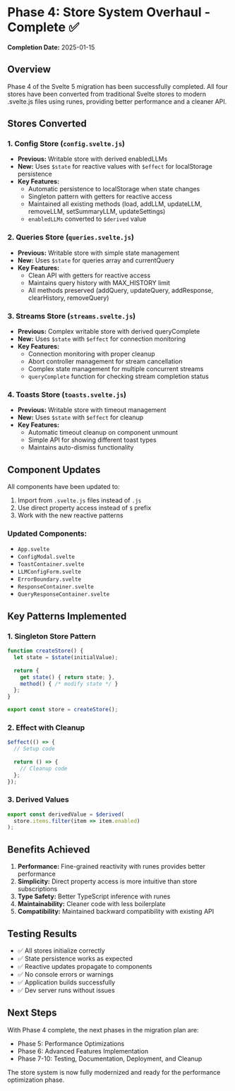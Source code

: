 # Phase 4: Store System Overhaul - Complete ✅

**Completion Date:** 2025-01-15

## Overview

Phase 4 of the Svelte 5 migration has been successfully completed. All four stores have been converted from traditional Svelte stores to modern .svelte.js files using runes, providing better performance and a cleaner API.

## Stores Converted

### 1. Config Store (`config.svelte.js`)
- **Previous:** Writable store with derived enabledLLMs
- **New:** Uses `$state` for reactive values with `$effect` for localStorage persistence
- **Key Features:**
  - Automatic persistence to localStorage when state changes
  - Singleton pattern with getters for reactive access
  - Maintained all existing methods (load, addLLM, updateLLM, removeLLM, setSummaryLLM, updateSettings)
  - `enabledLLMs` converted to `$derived` value

### 2. Queries Store (`queries.svelte.js`)
- **Previous:** Writable store with simple state management
- **New:** Uses `$state` for queries array and currentQuery
- **Key Features:**
  - Clean API with getters for reactive access
  - Maintains query history with MAX_HISTORY limit
  - All methods preserved (addQuery, updateQuery, addResponse, clearHistory, removeQuery)

### 3. Streams Store (`streams.svelte.js`)
- **Previous:** Complex writable store with derived queryComplete
- **New:** Uses `$state` with `$effect` for connection monitoring
- **Key Features:**
  - Connection monitoring with proper cleanup
  - Abort controller management for stream cancellation
  - Complex state management for multiple concurrent streams
  - `queryComplete` function for checking stream completion status

### 4. Toasts Store (`toasts.svelte.js`)
- **Previous:** Writable store with timeout management
- **New:** Uses `$state` with `$effect` for cleanup
- **Key Features:**
  - Automatic timeout cleanup on component unmount
  - Simple API for showing different toast types
  - Maintains auto-dismiss functionality

## Component Updates

All components have been updated to:
1. Import from `.svelte.js` files instead of `.js`
2. Use direct property access instead of `$` prefix
3. Work with the new reactive patterns

### Updated Components:
- `App.svelte`
- `ConfigModal.svelte`
- `ToastContainer.svelte`
- `LLMConfigForm.svelte`
- `ErrorBoundary.svelte`
- `ResponseContainer.svelte`
- `QueryResponseContainer.svelte`

## Key Patterns Implemented

### 1. Singleton Store Pattern
```javascript
function createStore() {
  let state = $state(initialValue);
  
  return {
    get state() { return state; },
    method() { /* modify state */ }
  };
}

export const store = createStore();
```

### 2. Effect with Cleanup
```javascript
$effect(() => {
  // Setup code
  
  return () => {
    // Cleanup code
  };
});
```

### 3. Derived Values
```javascript
export const derivedValue = $derived(
  store.items.filter(item => item.enabled)
);
```

## Benefits Achieved

1. **Performance:** Fine-grained reactivity with runes provides better performance
2. **Simplicity:** Direct property access is more intuitive than store subscriptions
3. **Type Safety:** Better TypeScript inference with runes
4. **Maintainability:** Cleaner code with less boilerplate
5. **Compatibility:** Maintained backward compatibility with existing API

## Testing Results

- ✅ All stores initialize correctly
- ✅ State persistence works as expected
- ✅ Reactive updates propagate to components
- ✅ No console errors or warnings
- ✅ Application builds successfully
- ✅ Dev server runs without issues

## Next Steps

With Phase 4 complete, the next phases in the migration plan are:
- Phase 5: Performance Optimizations
- Phase 6: Advanced Features Implementation
- Phase 7-10: Testing, Documentation, Deployment, and Cleanup

The store system is now fully modernized and ready for the performance optimization phase.